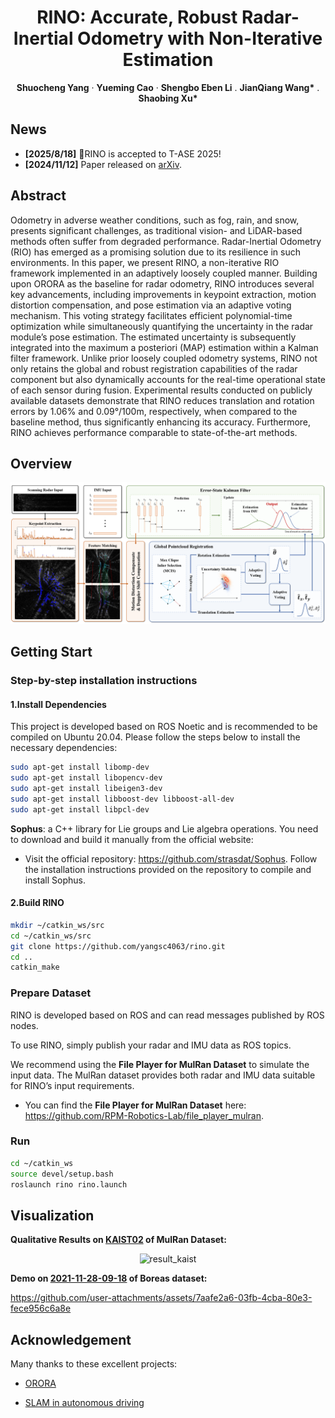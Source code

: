 <p align="center">
  <h1 align="center">RINO: Accurate, Robust Radar-Inertial Odometry with Non-Iterative Estimation</h1>

  <p align="center">
    <strong>Shuocheng Yang</strong>
    ·
    <strong>Yueming Cao</strong>
    ·
    <strong>Shengbo Eben Li</strong>
    .
    <strong>JianQiang Wang*</strong>
    .
    <strong>Shaobing Xu*</strong>
</p>

## News

- **[2025/8/18]** 🚀RINO is accepted to T-ASE 2025!
- **[2024/11/12]** Paper released on [arXiv](https://arxiv.org/abs/2411.07699).

## Abstract

Odometry in adverse weather conditions, such as fog, rain, and snow, presents significant challenges, as traditional vision- and LiDAR-based methods often suffer from degraded performance. Radar-Inertial Odometry (RIO) has emerged as a promising solution due to its resilience in such environments. In this paper, we present RINO, a non-iterative RIO framework implemented in an adaptively loosely coupled manner. Building upon ORORA as the baseline for radar odometry, RINO introduces several key advancements, including improvements in keypoint extraction, motion distortion compensation, and pose estimation via an adaptive voting mechanism. This voting strategy facilitates efficient polynomial-time optimization while simultaneously quantifying the uncertainty in the radar module’s pose estimation. The estimated uncertainty is subsequently integrated into the maximum a posteriori (MAP) estimation within a Kalman filter framework. Unlike prior loosely coupled odometry systems, RINO not only retains the global and robust registration capabilities of the radar component but also dynamically accounts for the real-time operational state of each sensor during fusion. Experimental results conducted on publicly available datasets demonstrate that RINO reduces translation and rotation errors by 1.06% and 0.09°/100m, respectively, when compared to the baseline method, thus significantly enhancing its accuracy. Furthermore, RINO achieves performance comparable to state-of-the-art methods.

## Overview

![overview](https://github.com/yangsc4063/rino/blob/main/figure/overview.png)

## Getting Start

### Step-by-step installation instructions

#### 1.Install Dependencies

This project is developed based on ROS Noetic and is recommended to be compiled on Ubuntu 20.04. Please follow the steps below to install the necessary dependencies:

```bash
sudo apt-get install libomp-dev
sudo apt-get install libopencv-dev
sudo apt-get install libeigen3-dev
sudo apt-get install libboost-dev libboost-all-dev
sudo apt-get install libpcl-dev
```

**Sophus**: a C++ library for Lie groups and Lie algebra operations. You need to download and build it manually from the official website:
- Visit the official repository: https://github.com/strasdat/Sophus. Follow the installation instructions provided on the repository to compile and install Sophus.

#### 2.Build RINO

```bash
mkdir ~/catkin_ws/src
cd ~/catkin_ws/src
git clone https://github.com/yangsc4063/rino.git
cd ..
catkin_make
```

### Prepare Dataset

RINO is developed based on ROS and can read messages published by ROS nodes. 

To use RINO, simply publish your radar and IMU data as ROS topics.

We recommend using the **File Player for MulRan Dataset** to simulate the input data. The MulRan dataset provides both radar and IMU data suitable for RINO’s input requirements.

- You can find the **File Player for MulRan Dataset** here: https://github.com/RPM-Robotics-Lab/file_player_mulran.

### Run

```bash
cd ~/catkin_ws
source devel/setup.bash
roslaunch rino rino.launch
```

## Visualization

**Qualitative Results on <u>KAIST02</u> of MulRan Dataset:**

<div align="center">
    <img src=".\figure\result_kaist.png" alt="result_kaist" width="60%" />
</div>

**Demo on <u>2021-11-28-09-18</u> of Boreas dataset:**

https://github.com/user-attachments/assets/7aafe2a6-03fb-4cba-80e3-fece956c6a8e

## Acknowledgement

Many thanks to these excellent projects:

- [ORORA](https://github.com/url-kaist/outlier-robust-radar-odometry)

- [SLAM in autonomous driving](https://github.com/gaoxiang12/slam_in_autonomous_driving)





